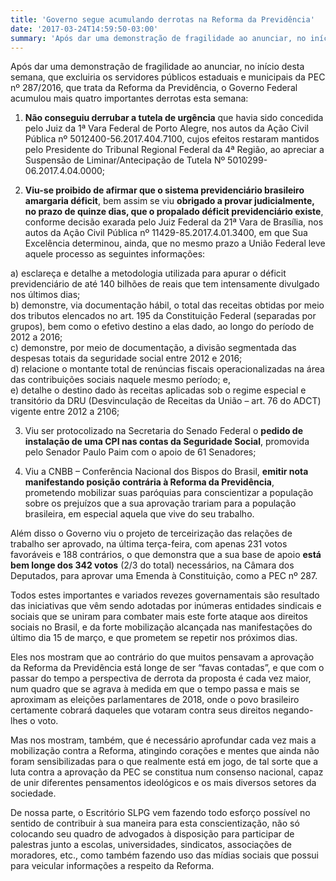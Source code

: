 ```yaml
---
title: 'Governo segue acumulando derrotas na Reforma da Previdência'
date: '2017-03-24T14:59:50-03:00'
summary: 'Após dar uma demonstração de fragilidade ao anunciar, no início desta semana, que excluiria os servidores públicos estaduais e municipais da PEC nº 287/2016, que trata da Reforma da Previdência, o Governo Federal acumulou mais quatro importantes derrotas esta semana.'
---
```


Após dar uma demonstração de fragilidade ao anunciar, no início desta semana, que excluiria os servidores públicos estaduais e municipais da PEC nº 287/2016, que trata da Reforma da Previdência, o Governo Federal acumulou mais quatro importantes derrotas esta semana:

1. **Não conseguiu derrubar a tutela de urgência** que havia sido concedida pelo Juiz da 1ª Vara Federal de Porto Alegre, nos autos da Ação Civil Pública nº 5012400-56.2017.404.7100, cujos efeitos restaram mantidos pelo Presidente do Tribunal Regional Federal da 4ª Região, ao apreciar a Suspensão de Liminar/Antecipação de Tutela Nº 5010299-06.2017.4.04.0000;

2. **Viu-se proibido de afirmar que o sistema previdenciário brasileiro amargaria déficit**, bem assim se viu **obrigado a provar judicialmente, no prazo de quinze dias, que o propalado déficit previdenciário existe**, conforme decisão exarada pelo Juiz Federal da 21ª Vara de Brasília, nos autos da Ação Civil Pública nº 11429-85.2017.4.01.3400, em que Sua Excelência determinou, ainda, que no mesmo prazo a União Federal leve aquele processo as seguintes informações:

a) esclareça e detalhe a metodologia utilizada para apurar o déficit previdenciário de até 140 bilhões de reais que tem intensamente divulgado nos últimos dias;  
b) demonstre, via documentação hábil, o total das receitas obtidas por meio dos tributos elencados no art. 195 da Constituição Federal (separadas por grupos), bem como o efetivo destino a elas dado, ao longo do período de 2012 a 2016;  
c) demonstre, por meio de documentação, a divisão segmentada das despesas totais da seguridade social entre 2012 e 2016;  
d) relacione o montante total de renúncias fiscais operacionalizadas na área das contribuições sociais naquele mesmo período; e,  
e) detalhe o destino dado às receitas aplicadas sob o regime especial e transitório da DRU (Desvinculação de Receitas da União – art. 76 do ADCT) vigente entre 2012 a 2106;

3. Viu ser protocolizado na Secretaria do Senado Federal o **pedido de instalação de uma CPI nas contas da Seguridade Social**, promovida pelo Senador Paulo Paim com o apoio de 61 Senadores;

4. Viu a CNBB – Conferência Nacional dos Bispos do Brasil, **emitir nota manifestando posição contrária à Reforma da Previdência**, prometendo mobilizar suas paróquias para conscientizar a população sobre os prejuízos que a sua aprovação trariam para a população brasileira, em especial aquela que vive do seu trabalho.

Além disso o Governo viu o projeto de terceirização das relações de trabalho ser aprovado, na última terça-feira, com apenas 231 votos favoráveis e 188 contrários, o que demonstra que a sua base de apoio **está bem longe dos 342 votos** (2/3 do total) necessários, na Câmara dos Deputados, para aprovar uma Emenda à Constituição, como a PEC nº 287.

Todos estes importantes e variados revezes governamentais são resultado das iniciativas que vêm sendo adotadas por inúmeras entidades sindicais e sociais que se uniram para combater mais este forte ataque aos direitos sociais no Brasil, e da forte mobilização alcançada nas manifestações do último dia 15 de março, e que prometem se repetir nos próximos dias.

Eles nos mostram que ao contrário do que muitos pensavam a aprovação da Reforma da Previdência está longe de ser “favas contadas”, e que com o passar do tempo a perspectiva de derrota da proposta é cada vez maior, num quadro que se agrava à medida em que o tempo passa e mais se aproximam as eleições parlamentares de 2018, onde o povo brasileiro certamente cobrará daqueles que votaram contra seus direitos negando-lhes o voto.

Mas nos mostram, também, que é necessário aprofundar cada vez mais a mobilização contra a Reforma, atingindo corações e mentes que ainda não foram sensibilizadas para o que realmente está em jogo, de tal sorte que a luta contra a aprovação da PEC se constitua num consenso nacional, capaz de unir diferentes pensamentos ideológicos e os mais diversos setores da sociedade.

De nossa parte, o Escritório SLPG vem fazendo todo esforço possível no sentido de contribuir à sua maneira para esta conscientização, não só colocando seu quadro de advogados à disposição para participar de palestras junto a escolas, universidades, sindicatos, associações de moradores, etc., como também fazendo uso das mídias sociais que possui para veicular informações a respeito da Reforma.
